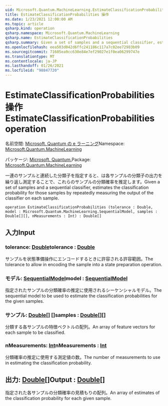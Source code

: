 ```yaml
---
uid: Microsoft.Quantum.MachineLearning.EstimateClassificationProbabilities
title: EstimateClassificationProbabilities 操作
ms.date: 1/23/2021 12:00:00 AM
ms.topic: article
qsharp.kind: operation
qsharp.namespace: Microsoft.Quantum.MachineLearning
qsharp.name: EstimateClassificationProbabilities
qsharp.summary: Given a set of samples and a sequential classifier, estimates the classification probability for those samples by repeatedly measuring the output of the classifier on each sample.
ms.openlocfilehash: eea503d042d6ffc241186c117a7c02ee72983b09
ms.sourcegitcommit: 71605ea9cc630e84e7ef29027e1f0ea06299747e
ms.translationtype: MT
ms.contentlocale: ja-JP
ms.lasthandoff: 01/26/2021
ms.locfileid: "98847720"
---
```

# <a name="estimateclassificationprobabilities-operation"></a><span data-ttu-id="9599e-102">EstimateClassificationProbabilities 操作</span><span class="sxs-lookup"><span data-stu-id="9599e-102">EstimateClassificationProbabilities operation</span></span>

<span data-ttu-id="9599e-103">名前空間: [Microsoft. Quantum の e ラーニング](xref:Microsoft.Quantum.MachineLearning)</span><span class="sxs-lookup"><span data-stu-id="9599e-103">Namespace: [Microsoft.Quantum.MachineLearning](xref:Microsoft.Quantum.MachineLearning)</span></span>

<span data-ttu-id="9599e-104">パッケージ: [Microsoft. Quantum.](https://nuget.org/packages/Microsoft.Quantum.MachineLearning)</span><span class="sxs-lookup"><span data-stu-id="9599e-104">Package: [Microsoft.Quantum.MachineLearning](https://nuget.org/packages/Microsoft.Quantum.MachineLearning)</span></span>


<span data-ttu-id="9599e-105">一連のサンプルと連続した分類子を指定すると、は各サンプルの分類子の出力を繰り返し測定することで、これらのサンプルの分類確率を推定します。</span><span class="sxs-lookup"><span data-stu-id="9599e-105">Given a set of samples and a sequential classifier, estimates the classification probability for those samples by repeatedly measuring the output of the classifier on each sample.</span></span>

```qsharp
operation EstimateClassificationProbabilities (tolerance : Double, model : Microsoft.Quantum.MachineLearning.SequentialModel, samples : Double[][], nMeasurements : Int) : Double[]
```


## <a name="input"></a><span data-ttu-id="9599e-106">入力</span><span class="sxs-lookup"><span data-stu-id="9599e-106">Input</span></span>

### <a name="tolerance--double"></a><span data-ttu-id="9599e-107">tolerance: [Double](xref:microsoft.quantum.lang-ref.double)</span><span class="sxs-lookup"><span data-stu-id="9599e-107">tolerance : [Double](xref:microsoft.quantum.lang-ref.double)</span></span>

<span data-ttu-id="9599e-108">サンプルを状態準備操作にエンコードするときに許容される許容範囲。</span><span class="sxs-lookup"><span data-stu-id="9599e-108">The tolerance to allow in encoding the sample into a state preparation operation.</span></span>


### <a name="model--sequentialmodel"></a><span data-ttu-id="9599e-109">モデル: [SequentialModel](xref:Microsoft.Quantum.MachineLearning.SequentialModel)</span><span class="sxs-lookup"><span data-stu-id="9599e-109">model : [SequentialModel](xref:Microsoft.Quantum.MachineLearning.SequentialModel)</span></span>

<span data-ttu-id="9599e-110">指定されたサンプルの分類確率の推定に使用されるシーケンシャルモデル。</span><span class="sxs-lookup"><span data-stu-id="9599e-110">The sequential model to be used to estimate the classification probabilities for the given samples.</span></span>


### <a name="samples--double"></a><span data-ttu-id="9599e-111">サンプル: [Double](xref:microsoft.quantum.lang-ref.double)[] []</span><span class="sxs-lookup"><span data-stu-id="9599e-111">samples : [Double](xref:microsoft.quantum.lang-ref.double)[][]</span></span>

<span data-ttu-id="9599e-112">分類する各サンプルの特徴ベクトルの配列。</span><span class="sxs-lookup"><span data-stu-id="9599e-112">An array of feature vectors for each sample to be classified.</span></span>


### <a name="nmeasurements--int"></a><span data-ttu-id="9599e-113">nMeasurements: [Int](xref:microsoft.quantum.lang-ref.int)</span><span class="sxs-lookup"><span data-stu-id="9599e-113">nMeasurements : [Int](xref:microsoft.quantum.lang-ref.int)</span></span>

<span data-ttu-id="9599e-114">分類確率の推定に使用する測定値の数。</span><span class="sxs-lookup"><span data-stu-id="9599e-114">The number of measurements to use in estimating the classification probability.</span></span>



## <a name="output--double"></a><span data-ttu-id="9599e-115">出力: [Double](xref:microsoft.quantum.lang-ref.double)[]</span><span class="sxs-lookup"><span data-stu-id="9599e-115">Output : [Double](xref:microsoft.quantum.lang-ref.double)[]</span></span>

<span data-ttu-id="9599e-116">指定された各サンプルの分類確率の見積もりの配列。</span><span class="sxs-lookup"><span data-stu-id="9599e-116">An array of estimates of the classification probability for each given sample.</span></span>
